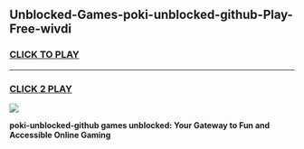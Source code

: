 
## Unblocked-Games-poki-unblocked-github-Play-Free-wivdi
<h3>
<a href="https://premium76.site?title=poki-unblocked-github&ref=20M">CLICK TO PLAY</a></h3>
<hr>

<h3>
<a href="https://premium76.site?title=poki-unblocked-github&ref=20M">CLICK 2 PLAY</a>
  
</h3>

<a href="https://premium76.site?title=poki-unblocked-github&ref=19M"><img src="https://clearcache.store/games.png"></a>


**poki-unblocked-github games unblocked: Your Gateway to Fun and Accessible Online Gaming**
